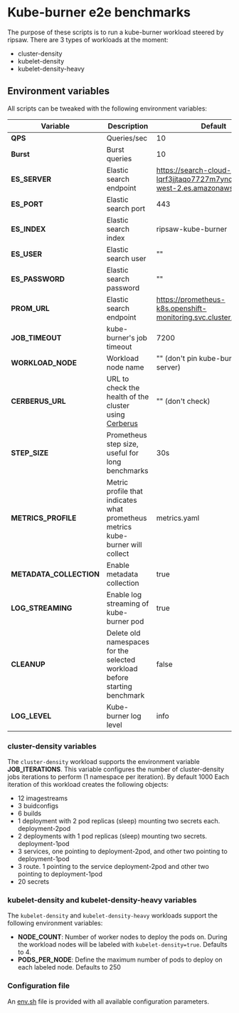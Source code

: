 # Kube-burner e2e benchmarks

The purpose of these scripts is to run a kube-burner workload steered by ripsaw. There are 3 types of workloads at the moment:

- cluster-density
- kubelet-density
- kubelet-density-heavy

## Environment variables

All scripts can be tweaked with the following environment variables:

| Variable         | Description                         | Default |
|------------------|-------------------------------------|---------|
| **QPS**              | Queries/sec                     | 10      |
| **Burst**            | Burst queries                   | 10      |
| **ES_SERVER**        | Elastic search endpoint         | https://search-cloud-perf-lqrf3jjtaqo7727m7ynd2xyt4y.us-west-2.es.amazonaws.com|
| **ES_PORT**          | Elastic search port             | 443|
| **ES_INDEX**         | Elastic search index            | ripsaw-kube-burner|
| **ES_USER**          | Elastic search user             | "" |
| **ES_PASSWORD**      | Elastic search password         | "" |
| **PROM_URL**         | Elastic search endpoint         | https://prometheus-k8s.openshift-monitoring.svc.cluster.local:9091|
| **JOB_TIMEOUT**      | kube-burner's job timeout       | 7200|
| **WORKLOAD_NODE**    | Workload node name              | "" (don't pin kube-burner to any server)|
| **CERBERUS_URL**     | URL to check the health of the cluster using [Cerberus](https://github.com/openshift-scale/cerberus) | "" (don't check)|
| **STEP_SIZE**        | Prometheus step size, useful for long benchmarks | 30s|
| **METRICS_PROFILE**        | Metric profile that indicates what prometheus metrics kube-burner will collect | metrics.yaml |
| **METADATA_COLLECTION**    | Enable metadata collection | true |
| **LOG_STREAMING**    | Enable log streaming of kube-burner pod | true |
| **CLEANUP**          | Delete old namespaces for the selected workload before starting benchmark | false |
| **LOG_LEVEL**        | Kube-burner log level | info |

### cluster-density variables

The `cluster-density` workload supports the environment variable **JOB_ITERATIONS**. This variable configures the number of cluster-density jobs iterations to perform (1 namespace per iteration). By default 1000
Each iteration of this workload creates the following objects:

- 12 imagestreams
- 3 buidconfigs
- 6 builds
- 1 deployment with 2 pod replicas (sleep) mounting two secrets each. deployment-2pod
- 2 deployments with 1 pod replicas (sleep) mounting two secrets. deployment-1pod
- 3 services, one pointing to deployment-2pod, and other two pointing to deployment-1pod
- 3 route. 1 pointing to the service deployment-2pod and other two pointing to deployment-1pod
- 20 secrets


### kubelet-density and kubelet-density-heavy variables

The `kubelet-density` and `kubelet-density-heavy` workloads support the following environment variables:

- **NODE_COUNT**: Number of worker nodes to deploy the pods on. During the workload nodes will be labeled with `kubelet-density=true`. Defaults to 4.
- **PODS_PER_NODE**: Define the maximum number of pods to deploy on each labeled node. Defaults to 250

### Configuration file

An [env.sh](env.sh) file is provided with all available configuration parameters.

